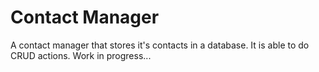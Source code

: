 # Contact Manager
A contact manager that stores it's contacts in a database. It is able to do CRUD actions.
Work in progress...
